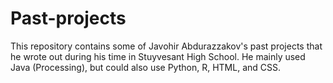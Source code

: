 # Past-projects
This repository contains some of Javohir Abdurazzakov's past projects that he wrote out during his time in Stuyvesant High School. He mainly used Java (Processing), but could also use Python, R, HTML, and CSS.
